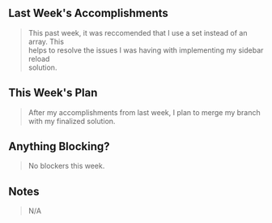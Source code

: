 ## Last Week's Accomplishments

> This past week, it was reccomended that I use a set instead of an array. This \
> helps to resolve the issues I was having with implementing my sidebar reload \
> solution.

## This Week's Plan

> After my accomplishments from last week, I plan to merge my branch with my finalized solution.

## Anything Blocking?

> No blockers this week.

## Notes

> N/A
